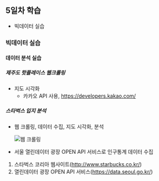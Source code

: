## 5일차 학습
- 빅데이터 실습

### 빅데이터 실습
#### 데이터 분석 실습

##### 제주도 핫플레이스 웹크롤링
- 지도 시각화
    - 카카오 API 사용, https://developers.kakao.com/

##### 스타벅스 입지 분석
- 웹 크롤링, 데이터 수집, 지도 시각화, 분석

    ![웹 크롤링](https://raw.githubusercontent.com/Hsegunn/bigdata-analysis-2024/main/images/ba009.gif)

- 서울 열린데이터 광장 OPEN API 서비스로 인구통계 데이터 수집

1. 스타벅스 코리아 웹사이트(http://www.starbucks.co.kr/) 
2. 열린데이터 광장 OPEN API 서비스(https://data.seoul.go.kr/)